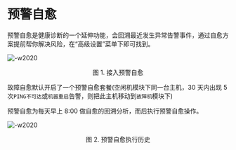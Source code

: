 # 预警自愈

预警自愈是健康诊断的一个延伸功能，会回溯最近发生异常告警事件，通过自愈方案提前帮你解决风险，在“高级设置”菜单下即可找到。

![-w2020](../assets/14955236702912.jpg)
<center>图 1. 接入预警自愈</center>

故障自愈默认开启了一个预警自愈套餐(空闲机模块下同一台主机，30 天内出现 5 次`PING不可达`或`机器重启`告警，则把此主机移动到`故障机`模块下)

预警自愈为每天早上 8:00 做自愈的回溯分析，而后执行预警自愈操作。

![-w2020](../assets/14955091745764.jpg)
<center>图 2. 预警自愈执行历史</center>
